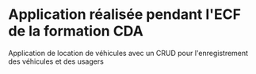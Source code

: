 # Application réalisée pendant l'ECF de la formation CDA

Application de location de véhicules avec un CRUD pour l'enregistrement des véhicules et des usagers

